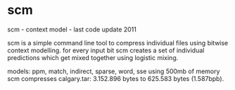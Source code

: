 # scm
scm - context model - last code update 2011

scm is a simple command line tool to compress individual files using bitwise context modelling.
for every input bit scm creates a set of individual predictions which get mixed together using logistic mixing.

models: ppm, match, indirect, sparse, word, sse
using 500mb of memory scm compresses calgary.tar: 3.152.896 bytes to 625.583 bytes (1.587bpb).
